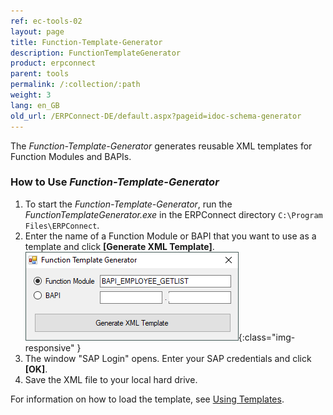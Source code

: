 ```yaml
---
ref: ec-tools-02
layout: page
title: Function-Template-Generator
description: FunctionTemplateGenerator
product: erpconnect
parent: tools
permalink: /:collection/:path
weight: 3
lang: en_GB
old_url: /ERPConnect-DE/default.aspx?pageid=idoc-schema-generator
---
```


The *Function-Template-Generator* generates reusable XML templates for Function Modules and BAPIs.

### How to Use *Function-Template-Generator*

1. To start the *Function-Template-Generator*, run the *FunctionTemplateGenerator.exe* in the ERPConnect directory `C:\Program Files\ERPConnect`.
2. Enter the name of a Function Module or BAPI that you want to use as a template and click **[Generate XML Template]**. <br>
![Tools-003]( ../../assets/images/Tools-003.png){:class="img-responsive" }
3. The window "SAP Login" opens. Enter your SAP credentials and click **[OK]**.
4. Save the XML file to your local hard drive. 

For information on how to load the template, see [Using Templates](../calling-bapis-and-function-modules/improve-your-performance-by-using-templates).
